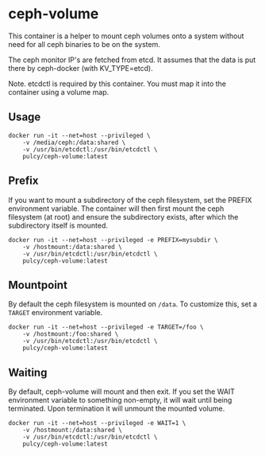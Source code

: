 # ceph-volume

This container is a helper to mount ceph volumes onto a system without need for all ceph binaries to be on the system.

The ceph monitor IP's are fetched from etcd. It assumes that the data is put there by ceph-docker (with KV_TYPE=etcd).

Note. etcdctl is required by this container. You must map it into the container using a volume map.

## Usage

```
docker run -it --net=host --privileged \
    -v /media/ceph:/data:shared \
    -v /usr/bin/etcdctl:/usr/bin/etcdctl \
    pulcy/ceph-volume:latest
```

## Prefix

If you want to mount a subdirectory of the ceph filesystem, set the PREFIX environment variable.
The container will then first mount the ceph filesystem (at root) and ensure the subdirectory exists, after which
the subdirectory itself is mounted.

```
docker run -it --net=host --privileged -e PREFIX=mysubdir \
    -v /hostmount:/data:shared \
    -v /usr/bin/etcdctl:/usr/bin/etcdctl \
    pulcy/ceph-volume:latest
```

## Mountpoint

By default the ceph filesystem is mounted on `/data`. To customize this, set a `TARGET` environment variable.

```
docker run -it --net=host --privileged -e TARGET=/foo \
    -v /hostmount:/foo:shared \
    -v /usr/bin/etcdctl:/usr/bin/etcdctl \
    pulcy/ceph-volume:latest
```

## Waiting

By default, ceph-volume will mount and then exit. If you set the WAIT environment variable to something non-empty,
it will wait until being terminated. Upon termination it will unmount the mounted volume.

```
docker run -it --net=host --privileged -e WAIT=1 \
    -v /hostmount:/data:shared \
    -v /usr/bin/etcdctl:/usr/bin/etcdctl \
    pulcy/ceph-volume:latest
```
